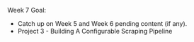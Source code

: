 Week 7 Goal:
- Catch up on Week 5 and Week 6 pending content (if any).
- Project 3 - Building A Configurable Scraping Pipeline